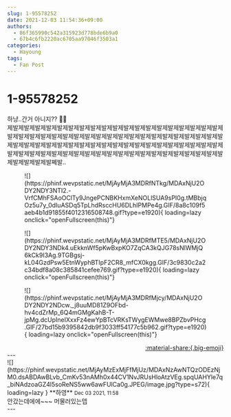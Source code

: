 ```yaml
---
slug: 1-95578252
date: 2021-12-03 11:54:36+09:00
authors:
  - 86f365990c542a315923d778bde6b9a0
  - 67b4c6fb2220ac6705aa97046f3503a1
categories:
  - Hayoung
tags:
  - Fan Post
---
```


# 1-95578252

<div class="post-container" markdown="1">
<div class="content-container md-sidebar__scrollwrap" markdown="1">

하냥..간거 아니지?? 🥺🥺<br>제발제발제발제발제발제발제발제발제발제발제발제발제발제발제발제발제발제발제발제발제발제발제발제발제발제발제발제발제발제발제발제발제발제발제발제발제발제발제발제발제발제발제발제발제발제발제발제발제발제발제발제발제발제발제발제발제발제발제발제발제발제발제발제발제발제발제발제발제발제발제발제발제발제발제발제발제발제발제발제발제발제발쩨발..
<figure markdown="1">
![](https://phinf.wevpstatic.net/MjAyMjA3MDRfNTkg/MDAxNjU2ODY2NDY3NTI2.-VrfCMhFSAoOClTy9JngePCNBKHxmXeNOLlSUA9sPI0g.tMBbjqOz5u7y_0dIuASDq5TpLhdRsccHU6DLhIPMPe4g.GIF/8a8c109f5aeb4b1d91855f4012316508748.gif?type=e1920){ loading=lazy onclick="openFullscreen(this)"}
</figure>

<figure markdown="1">
![](https://phinf.wevpstatic.net/MjAyMjA3MDRfMTE5/MDAxNjU2ODY2NDY3NDk4.uEkknWf5pKwBxpKO7ZqCA3kQJG78sNlWMjQ6kCk9I3Ag.9TGBgsj-kL04GzdPsw5EtnWyphBTIpF2CR8_mfCX0kgg.GIF/3c9830c2a2c34bdf8a08c385841cefee769.gif?type=e1920){ loading=lazy onclick="openFullscreen(this)"}
</figure>

<figure markdown="1">
![](https://phinf.wevpstatic.net/MjAyMjA3MDRfMjcy/MDAxNjU2ODY2NDY2NDcw._j8uuMD81Z9OFbd-hv4cdZrMp_6Q4mGMgKahB-T-jpMg.dcUpIneIXxxFz4ewYpBTcVRKsTWygEWMwe8BPZbvPHcg.GIF/27bd15b9395842db9f3033ff54177c5b962.gif?type=e1920){ loading=lazy onclick="openFullscreen(this)"}
</figure>


</div>
</div>

<div style="text-align: right;" markdown="1">
<a href="https://weverse.io/fromis9/fanpost/1-95578252" style="text-align: right;">:material-share:{.big-emoji}</a>
</div>
---

<div class="comments-container md-sidebar__scrollwrap" markdown="1">
<div class="comment" markdown="1">
<div class='id-container' markdown="1">
![](https://phinf.wevpstatic.net/MjAyMzExMjFfMjUz/MDAxNzAwNTQzODEzNjM0.dsABDAwBLvb_CmKv53nAMh0x44CV1NvJRUsHloAtzVEg.spqUAHYle7q_biNAdzoaGZ4l5soReNS5ww6awFUlCa0g.JPEG/image.jpg?type=s72){ loading=lazy }
**<span class="artist">하영</span>** <small>Dec 03 2021, 11:58</small><br>
</div>
<div class='comment-body' markdown="1">
안갔는데에에~~~ 머물러있는뎁
</div>
</div>
</div>
---
